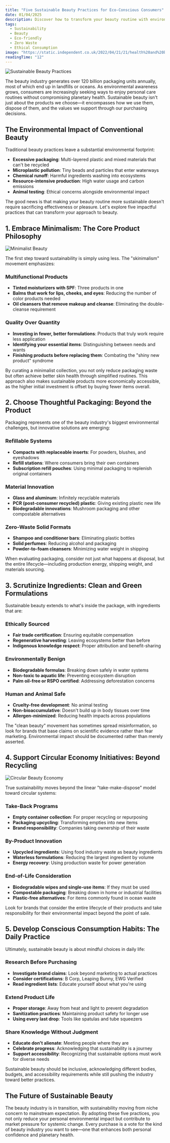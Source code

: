 ```yaml
---
title: "Five Sustainable Beauty Practices for Eco-Conscious Consumers"
date: 01/04/2025
description: Discover how to transform your beauty routine with environmentally-friendly alternatives that reduce waste, minimize carbon footprints, and support ethical production methods while still achieving excellent results.
tags:
  - Sustainability
  - Beauty
  - Eco-friendly
  - Zero Waste
  - Ethical Consumption
image: "https://static.independent.co.uk/2022/04/21/21/health%20and%20beauty.jpg?width=1200&height=1200&fit=crop"
readingTime: "12"
---
```


![Sustainable Beauty Practices](https://example.com/image.jpg)

The beauty industry generates over 120 billion packaging units annually, most of which end up in landfills or oceans. As environmental awareness grows, consumers are increasingly seeking ways to enjoy personal care routines without compromising planetary health. Sustainable beauty isn't just about the products we choose—it encompasses how we use them, dispose of them, and the values we support through our purchasing decisions.

## The Environmental Impact of Conventional Beauty

Traditional beauty practices leave a substantial environmental footprint:

- **Excessive packaging**: Multi-layered plastic and mixed materials that can't be recycled
- **Microplastic pollution**: Tiny beads and particles that enter waterways
- **Chemical runoff**: Harmful ingredients washing into ecosystems
- **Resource-intensive production**: High water usage and carbon emissions
- **Animal testing**: Ethical concerns alongside environmental impact

The good news is that making your beauty routine more sustainable doesn't require sacrificing effectiveness or pleasure. Let's explore five impactful practices that can transform your approach to beauty.

## 1. Embrace Minimalism: The Core Product Philosophy

![Minimalist Beauty](https://example.com/image.jpg)

The first step toward sustainability is simply using less. The "skinimalism" movement emphasizes:

### Multifunctional Products

- **Tinted moisturizers with SPF**: Three products in one
- **Balms that work for lips, cheeks, and eyes**: Reducing the number of color products needed
- **Oil cleansers that remove makeup and cleanse**: Eliminating the double-cleanse requirement

### Quality Over Quantity

- **Investing in fewer, better formulations**: Products that truly work require less application
- **Identifying your essential items**: Distinguishing between needs and wants
- **Finishing products before replacing them**: Combating the "shiny new product" syndrome

By curating a minimalist collection, you not only reduce packaging waste but often achieve better skin health through simplified routines. This approach also makes sustainable products more economically accessible, as the higher initial investment is offset by buying fewer items overall.

## 2. Choose Thoughtful Packaging: Beyond the Product

Packaging represents one of the beauty industry's biggest environmental challenges, but innovative solutions are emerging:

### Refillable Systems

- **Compacts with replaceable inserts**: For powders, blushes, and eyeshadows
- **Refill stations**: Where consumers bring their own containers
- **Subscription refill pouches**: Using minimal packaging to replenish original containers

### Material Innovation

- **Glass and aluminum**: Infinitely recyclable materials
- **PCR (post-consumer recycled) plastic**: Giving existing plastic new life
- **Biodegradable innovations**: Mushroom packaging and other compostable alternatives

### Zero-Waste Solid Formats

- **Shampoo and conditioner bars**: Eliminating plastic bottles
- **Solid perfumes**: Reducing alcohol and packaging
- **Powder-to-foam cleansers**: Minimizing water weight in shipping

When evaluating packaging, consider not just what happens at disposal, but the entire lifecycle—including production energy, shipping weight, and materials sourcing.

## 3. Scrutinize Ingredients: Clean and Green Formulations

Sustainable beauty extends to what's inside the package, with ingredients that are:

### Ethically Sourced

- **Fair trade certification**: Ensuring equitable compensation
- **Regenerative harvesting**: Leaving ecosystems better than before
- **Indigenous knowledge respect**: Proper attribution and benefit-sharing

### Environmentally Benign

- **Biodegradable formulas**: Breaking down safely in water systems
- **Non-toxic to aquatic life**: Preventing ecosystem disruption
- **Palm oil-free or RSPO certified**: Addressing deforestation concerns

### Human and Animal Safe

- **Cruelty-free development**: No animal testing
- **Non-bioaccumulative**: Doesn't build up in body tissues over time
- **Allergen-minimized**: Reducing health impacts across populations

The "clean beauty" movement has sometimes spread misinformation, so look for brands that base claims on scientific evidence rather than fear marketing. Environmental impact should be documented rather than merely asserted.

## 4. Support Circular Economy Initiatives: Beyond Recycling

![Circular Beauty Economy](https://example.com/image.jpg)

True sustainability moves beyond the linear "take-make-dispose" model toward circular systems:

### Take-Back Programs

- **Empty container collection**: For proper recycling or repurposing
- **Packaging upcycling**: Transforming empties into new items
- **Brand responsibility**: Companies taking ownership of their waste

### By-Product Innovation

- **Upcycled ingredients**: Using food industry waste as beauty ingredients
- **Waterless formulations**: Reducing the largest ingredient by volume
- **Energy recovery**: Using production waste for power generation

### End-of-Life Consideration

- **Biodegradable wipes and single-use items**: If they must be used
- **Compostable packaging**: Breaking down in home or industrial facilities
- **Plastic-free alternatives**: For items commonly found in ocean waste

Look for brands that consider the entire lifecycle of their products and take responsibility for their environmental impact beyond the point of sale.

## 5. Develop Conscious Consumption Habits: The Daily Practice

Ultimately, sustainable beauty is about mindful choices in daily life:

### Research Before Purchasing

- **Investigate brand claims**: Look beyond marketing to actual practices
- **Consider certifications**: B Corp, Leaping Bunny, EWG Verified
- **Read ingredient lists**: Educate yourself about what you're using

### Extend Product Life

- **Proper storage**: Away from heat and light to prevent degradation
- **Sanitization practices**: Maintaining product safety for longer use
- **Using every last drop**: Tools like spatulas and tube squeezers

### Share Knowledge Without Judgment

- **Educate don't alienate**: Meeting people where they are
- **Celebrate progress**: Acknowledging that sustainability is a journey
- **Support accessibility**: Recognizing that sustainable options must work for diverse needs

Sustainable beauty should be inclusive, acknowledging different bodies, budgets, and accessibility requirements while still pushing the industry toward better practices.

## The Future of Sustainable Beauty

The beauty industry is in transition, with sustainability moving from niche concern to mainstream expectation. By adopting these five practices, you not only reduce your personal environmental impact but contribute to market pressure for systemic change. Every purchase is a vote for the kind of beauty industry you want to see—one that enhances both personal confidence and planetary health.
